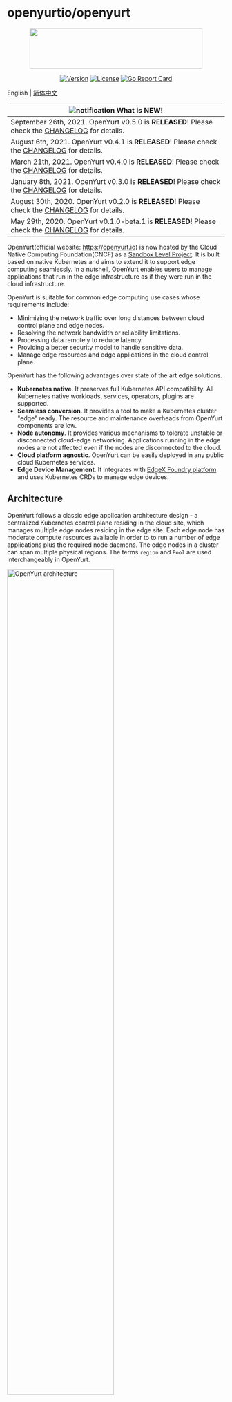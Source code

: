 # openyurtio/openyurt

<div align="center">

<img src="docs/img/OpenYurt.png" width="400" height="94"><br/>

[![Version](https://img.shields.io/badge/OpenYurt-v0.5.0-orange)](CHANGELOG.md)
[![License](https://img.shields.io/badge/license-Apache%202-4EB1BA.svg)](https://www.apache.org/licenses/LICENSE-2.0.html)
[![Go Report Card](https://goreportcard.com/badge/github.com/openyurtio/openyurt)](https://goreportcard.com/report/github.com/openyurtio/openyurt)

</div>

English | [简体中文](./README.zh.md)

|![notification](docs/img/bell-outline-badge.svg) What is NEW!|
|------------------|
|September 26th, 2021. OpenYurt v0.5.0 is **RELEASED**! Please check the [CHANGELOG](CHANGELOG.md) for details.|
|August 6th, 2021. OpenYurt v0.4.1 is **RELEASED**! Please check the [CHANGELOG](CHANGELOG.md) for details.|
|March 21th, 2021. OpenYurt v0.4.0 is **RELEASED**! Please check the [CHANGELOG](CHANGELOG.md) for details.|
|January 8th, 2021. OpenYurt v0.3.0 is **RELEASED**! Please check the [CHANGELOG](CHANGELOG.md) for details.|
|August 30th, 2020. OpenYurt v0.2.0 is **RELEASED**! Please check the [CHANGELOG](CHANGELOG.md) for details.|
|May 29th, 2020. OpenYurt v0.1.0-beta.1 is **RELEASED**! Please check the [CHANGELOG](CHANGELOG.md) for details.|

OpenYurt(official website: <https://openyurt.io>) is now hosted by the Cloud Native Computing Foundation(CNCF) as a [Sandbox Level Project](https://www.cncf.io/sandbox-projects/). It is built based on native Kubernetes and aims to extend it to support edge computing seamlessly.
In a nutshell, OpenYurt enables users to manage applications that run in the edge infrastructure as if they were run
in the cloud infrastructure.

OpenYurt is suitable for common edge computing use cases whose requirements include:
- Minimizing the network traffic over long distances between cloud control plane and edge nodes.
- Resolving the network bandwidth or reliability limitations.
- Processing data remotely to reduce latency.
- Providing a better security model to handle sensitive data.
- Manage edge resources and edge applications in the cloud control plane.

OpenYurt has the following advantages over state of the art edge solutions.
- **Kubernetes native**. It preserves full Kubernetes API compatibility. All Kubernetes native workloads, services,
  operators, plugins are supported.
- **Seamless conversion**. It provides a tool to make a Kubernetes cluster "edge" ready.
  The resource and maintenance overheads from OpenYurt components are low.
- **Node autonomy**. It provides various mechanisms to tolerate unstable or disconnected cloud-edge networking.
  Applications running in the edge nodes are not affected even if the nodes are disconnected to the cloud.
- **Cloud platform agnostic**. OpenYurt can be easily deployed in any public cloud Kubernetes services.
- **Edge Device Management**. It integrates with [EdgeX Foundry platform](https://www.edgexfoundry.org/) and uses Kubernetes CRDs to manage edge devices.

## Architecture

OpenYurt follows a classic edge application architecture design -
a centralized Kubernetes control plane residing in the cloud site, which
manages multiple edge nodes residing in the edge site. Each edge node has moderate compute resources available in order to
to run a number of edge applications plus the required node daemons. The edge nodes in a cluster can span
multiple physical regions. The terms `region` and `Pool` are used interchangeably in OpenYurt.
<div align="left">
  <img src="docs/img/arch.png" width=70% title="OpenYurt architecture">
</div>

\
As illustrated in above figure, the core OpenYurt components consist of:
- **YurtHub**: A node daemon that serves as a proxy for the outbound traffic from the
  Kubernetes node daemons (Kubelet, Kubeproxy, CNI plugins and so on). It caches the
  states of all the resources that the Kubernetes node daemons
  might access in the edge node's local storage. In case the edge node is disconnected to the cloud, YurtHub can
  recover the states when the node restarts.
- **Yurt controller manager**: It manages a node controller for different edge computing use cases. For example,
  the Pods in the nodes that are in the `autonomy` mode will not be evicted from APIServer even if the
  node heartbeats are missing.
- **Yurt app manager**: It manages two CRD resources introduced in OpenYurt: *[NodePool](docs/enhancements/20201211-nodepool_uniteddeployment.md)*
  and *[UnitedDeployment](docs/enhancements/20201211-nodepool_uniteddeployment.md)*. The former provides a convenient
  management experience for a pool of nodes within the same region or site. The latter defines a new edge application management
  methodology of using per node pool workload.
- **Yurt tunnel (server/agent)**: `TunnelServer` connects with the `TunnelAgent` daemon running in each edge node via a
  reverse proxy to establish a secure network access between the cloud site control plane and the edge nodes
  that are connected to the intranet.

In addition, OpenYurt also includes auxiliary controllers for integration and customization purposes.
- **Node resource manager**: It manages edge node resources other than CPU/Memory of OpenYurt cluster in a unified manner.
  It currently supports managing LVM, QuotaPath and Pmem Memory.
  Please refer to [node-resource-manager](https://github.com/openyurtio/node-resource-manager) for more details.
- **Yurt-edgex-manager**: It manages EdgeX Foundry software suite lifecycle such as create, delete, update in OpenYurt cluster.
  Please refer to [yurt-edgex-manager](https://github.com/openyurtio/yurt-edgex-manager) for more details.
- **Yurt-device-controller**: It uses Kubernetes custom resources to manage edge devices hosted by the existing edge computing platforms, such as EdgeX Foundry.
  Please refer to [yurt-device-controller](https://github.com/openyurtio/yurt-device-controller) for more details.

## Before you begin

[Resource and system requirements](./docs/resource-and-system-requirements.md)

## Getting started

OpenYurt supports Kubernetes versions up to 1.18. Using higher Kubernetes versions may cause
compatibility issues.

You can setup the OpenYurt cluster [manually](docs/tutorial/manually-setup.md), but we recommend to start
OpenYurt by using the `yurtctl` command line tool. To quickly build and install `yurtctl`,
assuming the build system has golang 1.13+ and bash installed, you can simply do the following:

```bash
git clone https://github.com/openyurtio/openyurt.git
cd openyurt
make build WHAT=cmd/yurtctl
```

The `yurtctl` binary can be found at `_output/bin`. To convert an existing Kubernetes cluster to an OpenYurt cluster,
the following simple command line can be used(support kubernetes clusters that managed by minikube, kubeadm, kind):

```bash
_output/bin/yurtctl convert --provider [minikube|kubeadm|kind]
```

To uninstall OpenYurt and revert back to the original Kubernetes cluster settings, you can run the following command:

```bash
_output/bin/yurtctl revert
```

To create OpenYurt cluster, you can run the following command:

```bash
_output/bin/yurtctl init
```

To join nodes to OpenYurt, you can run the following command:
```bash
_output/bin/yurtctl join
```

To reset nodes of OpenYurt, you can run the following command:
```bash
_output/bin/yurtctl reset
```

Please check [yurtctl tutorial](./docs/tutorial/yurtctl.md) for more details.

## Usage

We provider detailed [**tutorials**](./docs/tutorial/README.md) to demonstrate how to use OpenYurt to manage edge applications.

## Roadmap

- [2021 roadmap](docs/roadmap.md)

## Community

### Contributing

If you are willing to be a contributor for OpenYurt project, please refer to our [CONTRIBUTING](CONTRIBUTING.md) document for details.
We have also prepared a developer [guide](./docs/developer-guide.md) to help the code contributors.

### Meeting

| Item        | Value  |
|---------------------|---|
| APAC Friendly Community meeting | [Bi-weekly APAC (Starting Sep 2, 2020), Wednesday 11:00AM GMT+8](https://calendar.google.com/calendar/u/0?cid=c3VudDRtODc2Y2c3Ymk3anN0ZDdkbHViZzRAZ3JvdXAuY2FsZW5kYXIuZ29vZ2xlLmNvbQ) |
| Meeting link APAC Friendly meeting | https://us02web.zoom.us/j/82828315928?pwd=SVVxek01T2Z0SVYraktCcDV4RmZlUT09 |
| Meeting notes| [Notes and agenda](https://shimo.im/docs/rGK3cXYWYkPrvWp8) |
| Meeting recordings| [OpenYurt bilibili Channel](https://space.bilibili.com/484245424/video) |

### Contact

If you have any questions or want to contribute, you are welcome to communicate most things via GitHub issues or pull requests.
Other active communication channels:

- Mailing List: https://groups.google.com/g/openyurt/
- Slack: [channel](https://join.slack.com/t/openyurt/shared_invite/zt-rc5ecz4h-sEWU1vYx5gzc3_zx3En0jg)
- Dingtalk Group (钉钉讨论群)

<div align="left">
  <img src="docs/img/ding.jpg" width=25% title="dingtalk">
</div>

## License

OpenYurt is under the Apache 2.0 license. See the [LICENSE](LICENSE) file for details.
Certain implementations in OpenYurt rely on the existing code from Kubernetes and the credits go to the original Kubernetes authors.
